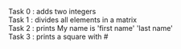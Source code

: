 Task 0 : adds two integers  
Task 1 : divides all elements in a matrix  
Task 2 : prints My name is 'first name' 'last name'  
Task 3 : prints a square with #  
